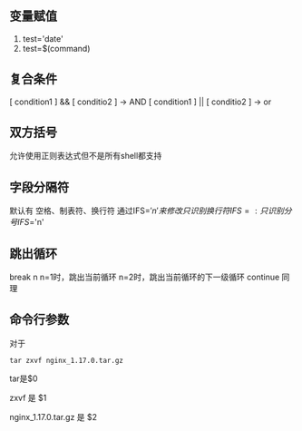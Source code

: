 ## 变量赋值

1. test='date'
2. test=$(command)

## 复合条件
[ condition1 ] && [ conditio2 ] -> AND
[ condition1 ] || [ conditio2 ] -> or

## 双方括号
允许使用正则表达式但不是所有shell都支持

## 字段分隔符

默认有 空格、制表符、换行符
通过IFS=$'n'来修改只识别换行符
IFS=: 只识别分号
IFS=$'n'

## 跳出循环
break n
n=1时，跳出当前循环
n=2时，跳出当前循环的下一级循环
continue 同理

## 命令行参数
对于 

```
tar zxvf nginx_1.17.0.tar.gz
```

tar是$0

zxvf 是 $1

nginx_1.17.0.tar.gz 是 $2
